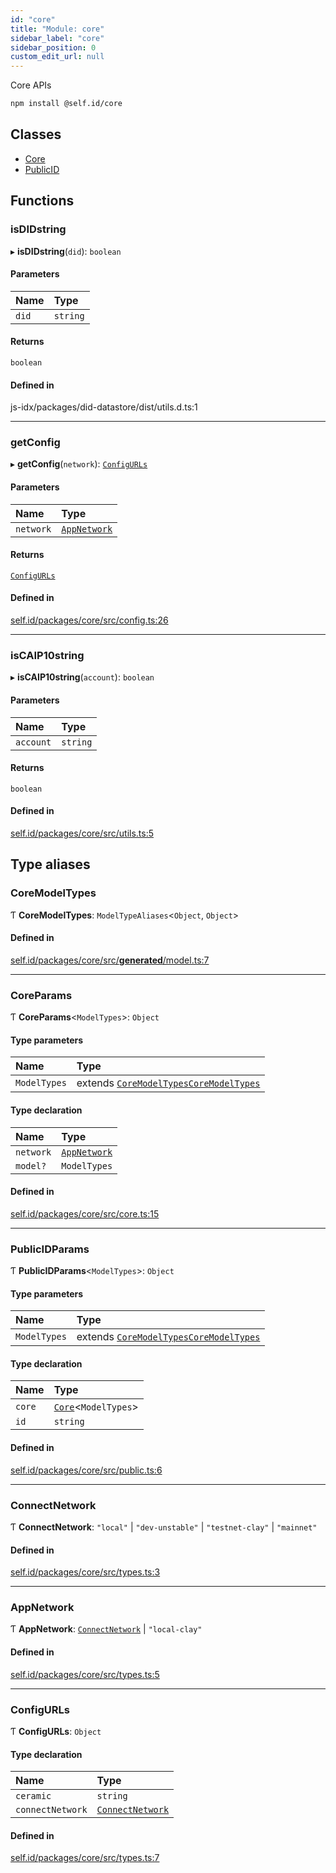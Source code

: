 ```yaml
---
id: "core"
title: "Module: core"
sidebar_label: "core"
sidebar_position: 0
custom_edit_url: null
---
```


Core APIs

```sh
npm install @self.id/core
```

## Classes

- [Core](../classes/core.Core.md)
- [PublicID](../classes/core.PublicID.md)

## Functions

### isDIDstring

▸ **isDIDstring**(`did`): `boolean`

#### Parameters

| Name | Type |
| :------ | :------ |
| `did` | `string` |

#### Returns

`boolean`

#### Defined in

js-idx/packages/did-datastore/dist/utils.d.ts:1

___

### getConfig

▸ **getConfig**(`network`): [`ConfigURLs`](core.md#configurls)

#### Parameters

| Name | Type |
| :------ | :------ |
| `network` | [`AppNetwork`](core.md#appnetwork) |

#### Returns

[`ConfigURLs`](core.md#configurls)

#### Defined in

[self.id/packages/core/src/config.ts:26](https://github.com/ceramicstudio/self.id/blob/356cc44/packages/core/src/config.ts#L26)

___

### isCAIP10string

▸ **isCAIP10string**(`account`): `boolean`

#### Parameters

| Name | Type |
| :------ | :------ |
| `account` | `string` |

#### Returns

`boolean`

#### Defined in

[self.id/packages/core/src/utils.ts:5](https://github.com/ceramicstudio/self.id/blob/356cc44/packages/core/src/utils.ts#L5)

## Type aliases

### CoreModelTypes

Ƭ **CoreModelTypes**: `ModelTypeAliases`<`Object`, `Object`\>

#### Defined in

[self.id/packages/core/src/__generated__/model.ts:7](https://github.com/ceramicstudio/self.id/blob/356cc44/packages/core/src/__generated__/model.ts#L7)

___

### CoreParams

Ƭ **CoreParams**<`ModelTypes`\>: `Object`

#### Type parameters

| Name | Type |
| :------ | :------ |
| `ModelTypes` | extends [`CoreModelTypes`](core.md#coremodeltypes)[`CoreModelTypes`](core.md#coremodeltypes) |

#### Type declaration

| Name | Type |
| :------ | :------ |
| `network` | [`AppNetwork`](core.md#appnetwork) |
| `model?` | `ModelTypes` |

#### Defined in

[self.id/packages/core/src/core.ts:15](https://github.com/ceramicstudio/self.id/blob/356cc44/packages/core/src/core.ts#L15)

___

### PublicIDParams

Ƭ **PublicIDParams**<`ModelTypes`\>: `Object`

#### Type parameters

| Name | Type |
| :------ | :------ |
| `ModelTypes` | extends [`CoreModelTypes`](core.md#coremodeltypes)[`CoreModelTypes`](core.md#coremodeltypes) |

#### Type declaration

| Name | Type |
| :------ | :------ |
| `core` | [`Core`](../classes/core.Core.md)<`ModelTypes`\> |
| `id` | `string` |

#### Defined in

[self.id/packages/core/src/public.ts:6](https://github.com/ceramicstudio/self.id/blob/356cc44/packages/core/src/public.ts#L6)

___

### ConnectNetwork

Ƭ **ConnectNetwork**: ``"local"`` \| ``"dev-unstable"`` \| ``"testnet-clay"`` \| ``"mainnet"``

#### Defined in

[self.id/packages/core/src/types.ts:3](https://github.com/ceramicstudio/self.id/blob/356cc44/packages/core/src/types.ts#L3)

___

### AppNetwork

Ƭ **AppNetwork**: [`ConnectNetwork`](core.md#connectnetwork) \| ``"local-clay"``

#### Defined in

[self.id/packages/core/src/types.ts:5](https://github.com/ceramicstudio/self.id/blob/356cc44/packages/core/src/types.ts#L5)

___

### ConfigURLs

Ƭ **ConfigURLs**: `Object`

#### Type declaration

| Name | Type |
| :------ | :------ |
| `ceramic` | `string` |
| `connectNetwork` | [`ConnectNetwork`](core.md#connectnetwork) |

#### Defined in

[self.id/packages/core/src/types.ts:7](https://github.com/ceramicstudio/self.id/blob/356cc44/packages/core/src/types.ts#L7)
